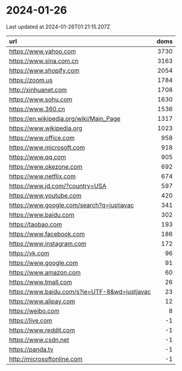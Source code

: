 # 2024-01-26

<!-- BEGIN -->
Last updated at 2024-01-26T01:21:15.207Z

url | doms
:- | -:
https://www.yahoo.com | 3730
https://www.sina.com.cn | 3163
https://www.shopify.com | 2054
https://zoom.us | 1784
http://xinhuanet.com | 1708
https://www.sohu.com | 1630
https://www.360.cn | 1536
https://en.wikipedia.org/wiki/Main_Page | 1317
https://www.wikipedia.org | 1023
https://www.office.com | 958
https://www.microsoft.com | 918
https://www.qq.com | 905
https://www.okezone.com | 692
https://www.netflix.com | 674
https://www.jd.com/?country=USA | 597
https://www.youtube.com | 420
https://www.google.com/search?q=justjavac | 341
https://www.baidu.com | 302
https://taobao.com | 193
https://www.facebook.com | 186
https://www.instagram.com | 172
https://vk.com | 96
https://www.google.com | 91
https://www.amazon.com | 60
https://www.tmall.com | 26
https://www.baidu.com/s?ie=UTF-8&wd=justjavac | 23
https://www.alipay.com | 12
https://weibo.com | 8
https://live.com | -1
https://www.reddit.com | -1
https://www.csdn.net | -1
https://panda.tv | -1
http://microsoftonline.com | -1
<!-- END -->
